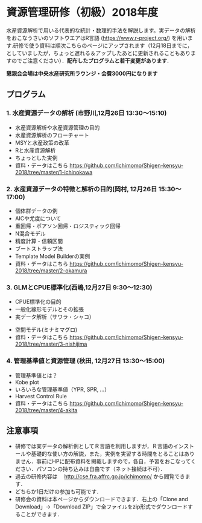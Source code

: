 # 資源管理研修（初級）2018年度
水産資源解析で用いる代表的な統計・数理的手法を解説します。実データの解析をおこなうさいのソフトウエアはR言語 (https://www.r-project.org/) を用います.研修で使う資料は順次こちらのページにアップされます（12月18日までに，としていましたが，ちょっと遅れる＆アップしたあとに更新されることもありますのでご注意ください）．**配布したプログラムと若干変更があります.**

**懇親会会場は中央水産研究所ラウンジ・会費3000円になります** 

## プログラム
### 1. 水産資源データの解析 (市野川,12月26日 13:30～15:10)
- 水産資源解析や水産資源管理の目的
- 水産資源解析のフローチャート <!-- どのような解析があってどこを今回の研修でカバーするか --> 
- MSYと水産政策の改革 <!-- 再生産関係の紹介・折れ点がMSYではない -->
- Rと水産資源解析
- ちょっとした実例 <!-- サワラの実例データ -->
- 資料・データはこちら https://github.com/ichimomo/Shigen-kensyu-2018/tree/master/1-ichinokawa

### 2. 水産資源データの特徴と解析の目的(岡村, 12月26日 15:30～17:00)
- 個体群データの例
- AICや尤度について
- 重回帰・ポアソン回帰・ロジスティック回帰
- N混合モデル
- 精度計算・信頼区間
- ブートストラップ法
- Template Model Builderの実例
- 資料・データはこちら https://github.com/ichimomo/Shigen-kensyu-2018/tree/master/2-okamura

### 3. GLMとCPUE標準化(西嶋,12月27日 9:30～12:30)
- CPUE標準化の目的
- 一般化線形モデルとその拡張
- 実データ解析（サワラ・シャコ）
<!-- シャコでいろいろ解析例 --> 
- 空間モデル(ミナミマグロ)
- 資料・データはこちら https://github.com/ichimomo/Shigen-kensyu-2018/tree/master/3-nishijima

### 4. 管理基準値と資源管理 (秋田, 12月27日 13:30～15:00)
- 管理基準値とは？
- Kobe plot
- いろいろな管理基準値（YPR, SPR, ...）
- Harvest Control Rule
- 資料・データはこちら https://github.com/ichimomo/Shigen-kensyu-2018/tree/master/4-akita

##  注意事項
- 研修では実データの解析例としてＲ言語を利用しますが，Ｒ言語のインストールや基礎的な使い方の解説，また，実例を実習する時間をとることはありません．事前にHPに配布資料を掲載しますので，各自，予習をおこなってください．パソコンの持ち込みは自由です（ネット接続は不可）．
- 過去の研修内容は　
  http://cse.fra.affrc.go.jp/ichimomo/
から閲覧できます．
- どちらか1日だけの参加も可能です．
- 研修会の資料は本ページからダウンロードできます．右上の「Clone and Download」→「Download ZIP」で全ファイルをzip形式でダウンロードすることができます．



